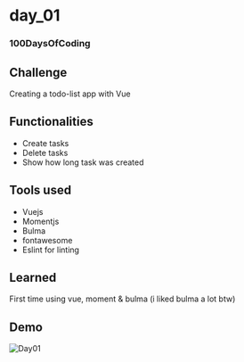 # day_01
### 100DaysOfCoding

## Challenge

Creating a todo-list app with Vue

## Functionalities

* Create tasks
* Delete tasks
* Show how long task was created

## Tools used

* Vuejs
* Momentjs
* Bulma
* fontawesome
* Eslint for linting

## Learned

First time using vue, moment & bulma (i liked bulma a lot btw)

## Demo

![Day01](https://i.imgur.com/lh9Ubly.gif)
